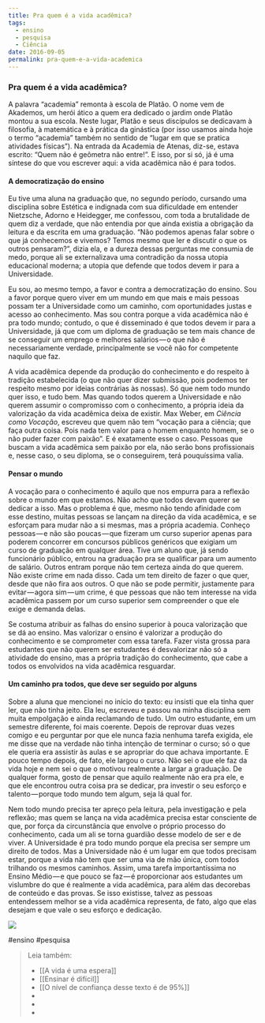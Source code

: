 ```yaml
---
title: Pra quem é a vida acadêmica?
tags:
  - ensino
  - pesquisa
  - Ciência
date: 2016-09-05
permalink: pra-quem-e-a-vida-academica
---
```

### Pra quem é a vida acadêmica?

A palavra “academia” remonta à escola de Platão. O nome vem de Akademos, um herói ático a quem era dedicado o jardim onde Platão montou a sua escola. Neste lugar, Platão e seus discípulos se dedicavam à filosofia, à matemática e à prática da ginástica (por isso usamos ainda hoje o termo “academia” também no sentido de “lugar em que se pratica atividades físicas”). Na entrada da Academia de Atenas, diz-se, estava escrito: “Quem não é geômetra não entre!”. E isso, por si só, já é uma síntese do que vou escrever aqui: a vida acadêmica não é para todos.

#### A democratização do ensino

Eu tive uma aluna na graduação que, no segundo período, cursando uma disciplina sobre Estética e indignada com sua dificuldade em entender Nietzsche, Adorno e Heidegger, me confessou, com toda a brutalidade de quem diz a verdade, que não entendia por que ainda existia a obrigação da leitura e da escrita em uma graduação. “Não podemos apenas falar sobre o que já conhecemos e vivemos? Temos mesmo que ler e discutir o que os outros pensaram?”, dizia ela, e a dureza dessas perguntas me consumia de medo, porque ali se externalizava uma contradição da nossa utopia educacional moderna; a utopia que defende que todos devem ir para a Universidade.

Eu sou, ao mesmo tempo, a favor e contra a democratização do ensino. Sou a favor porque quero viver em um mundo em que mais e mais pessoas possam ter a Universidade como um caminho, com oportunidades justas e acesso ao conhecimento. Mas sou contra porque a vida acadêmica não é pra todo mundo; contudo, o que é disseminado é que todos devem ir para a Universidade, já que com um diploma de graduação se tem mais chance de se conseguir um emprego e melhores salários — o que não é necessariamente verdade, principalmente se você não for competente naquilo que faz.

A vida acadêmica depende da produção do conhecimento e do respeito à tradição estabelecida (o que não quer dizer submissão, pois podemos ter respeito mesmo por ideias contrárias às nossas). Só que nem todo mundo quer isso, e tudo bem. Mas quando todos querem a Universidade e não querem assumir o compromisso com o conhecimento, a própria ideia da valorização da vida acadêmica deixa de existir. Max Weber, em _Ciência como Vocação_, escreveu que quem não tem “vocação para a ciência; que faça outra coisa. Pois nada tem valor para o homem enquanto homem, se o não puder fazer com paixão”. E é exatamente esse o caso. Pessoas que buscam a vida acadêmica sem paixão por ela, não serão bons profissionais e, nesse caso, o seu diploma, se o conseguirem, terá pouquíssima valia.

#### Pensar o mundo

A vocação para o conhecimento é aquilo que nos empurra para a reflexão sobre o mundo em que estamos. Não acho que todos devam querer se dedicar a isso. Mas o problema é que, mesmo não tendo afinidade com esse destino, muitas pessoas se lançam na direção da vida acadêmica, e se esforçam para mudar não a si mesmas, mas a própria academia. Conheço pessoas — e não são poucas — que fizeram um curso superior apenas para poderem concorrer em concursos públicos genéricos que exigiam um curso de graduação em qualquer área. Tive um aluno que, já sendo funcionário público, entrou na graduação pra se qualificar para um aumento de salário. Outros entram porque não tem certeza ainda do que querem. Não existe crime em nada disso. Cada um tem direito de fazer o que quer, desde que não fira aos outros. O que não se pode permitir, justamente para evitar — agora sim — um crime, é que pessoas que não tem interesse na vida acadêmica passem por um curso superior sem compreender o que ele exige e demanda delas.

Se costuma atribuir as falhas do ensino superior à pouca valorização que se dá ao ensino. Mas valorizar o ensino é valorizar a produção do conhecimento e se comprometer com essa tarefa. Fazer vista grossa para estudantes que não querem ser estudantes é desvalorizar não só a atividade do ensino, mas a própria tradição do conhecimento, que cabe a todos os envolvidos na vida acadêmica resguardar.

#### Um caminho pra todos, que deve ser seguido por alguns

Sobre a aluna que mencionei no início do texto: eu insisti que ela tinha quer ler, que não tinha jeito. Ela leu, escreveu e passou na minha disciplina sem muita empolgação e ainda reclamando de tudo. Um outro estudante, em um semestre diferente, foi mais coerente. Depois de reprovar duas vezes comigo e eu perguntar por que ele nunca fazia nenhuma tarefa exigida, ele me disse que na verdade não tinha intenção de terminar o curso; só o que ele queria era assistir às aulas e se apropriar do que achava importante. E pouco tempo depois, de fato, ele largou o curso. Não sei o que ele faz da vida hoje e nem sei o que o motivou realmente a largar a graduação. De qualquer forma, gosto de pensar que aquilo realmente não era pra ele, e que ele encontrou outra coisa pra se dedicar, pra investir o seu esforço e talento — porque todo mundo tem algum, seja lá qual for.

Nem todo mundo precisa ter apreço pela leitura, pela investigação e pela reflexão; mas quem se lança na vida acadêmica precisa estar consciente de que, por força da circunstância que envolve o próprio processo do conhecimento, cada um ali se torna guardião desse modelo de ser e de viver. A Universidade é pra todo mundo porque ela precisa ser sempre um direito de todos. Mas a Universidade não é um lugar em que todos precisam estar, porque a vida não tem que ser uma via de mão única, com todos trilhando os mesmos caminhos. Assim, uma tarefa importantíssima no Ensino Médio — e que pouco se faz — é proporcionar aos estudantes um vislumbre do que é realmente a vida acadêmica, para além das decorebas de conteúdo e das provas. Se isso existisse, talvez as pessoas entendessem melhor se a vida acadêmica representa, de fato, algo que elas desejam e que vale o seu esforço e dedicação.

![](https://cdn-images-1.medium.com/max/1000/1*ZpCIAVXbp-ym432PkPZfcQ.png)


#ensino #pesquisa

> Leia também:
> - [[A vida é uma espera]]
> - [[Ensinar é difícil]]
> - [[O nível de confiança desse texto é de 95%]]
> -
> -
> -
